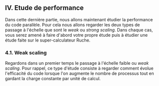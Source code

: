 ## IV. Etude de performance

Dans cette dernière partie, nous allons maintenant étudier la performance du code parallèle.
Pour cela nous allons regarder les deux types de passage à l'échelle que sont le *weak* ou *strong scaling*.
Dans chaque cas, vous serez amené à faire d'abord votre propre étude puis à étudier une étude faite sur le super-calculateur Ruche.

### 4.1. Weak scaling

Regardons dans un premier temps le passage à l'échelle faible ou *weak scaling*.
Pour rappel, ce type d'étude consiste à regarder comment évolue l'efficacité du
code lorsque l'on augmente le nombre de processus tout en gardant la
charge constante par unité de calcul.